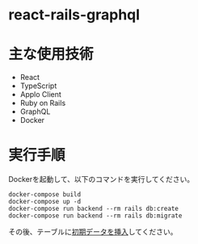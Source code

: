 # react-rails-graphql

# 主な使用技術

- React
- TypeScript
- Applo Client
- Ruby on Rails
- GraphQL
- Docker

# 実行手順

Dockerを起動して、以下のコマンドを実行してください。

```
docker-compose build
docker-compose up -d
docker-compose run backend --rm rails db:create
docker-compose run backend --rm rails db:migrate
```

その後、テーブルに[初期データを挿入](data.sql)してください。